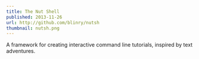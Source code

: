 ```yaml
---
title: The Nut Shell
published: 2013-11-26
url: http://github.com/blinry/nutsh
thumbnail: nutsh.png
---
```


A framework for creating interactive command line tutorials, inspired by text adventures.
